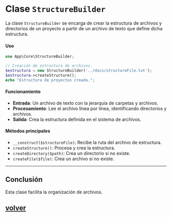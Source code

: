 # Clase `StructureBuilder`

La clase `StructureBuilder` se encarga de crear la estructura de archivos y directorios de un proyecto a partir de un archivo de texto que define dicha estructura.

#### **Uso**

```php
use App\Core\StructureBuilder;

// Creación de estructura de archivos.
$estructura = new StructureBuilder('../docs/structureFile.txt');
$estructura->createStructure();
echo "Estructura de proyectos creada.";
```

#### **Funcionamiento**
- **Entrada**: Un archivo de texto con la jerarquía de carpetas y archivos.
- **Procesamiento**: Lee el archivo línea por línea, identificando directorios y archivos.
- **Salida**: Crea la estructura definida en el sistema de archivos.

#### **Métodos principales**
- `__construct($structureFile)`: Recibe la ruta del archivo de estructura.
- `createStructure()`: Procesa y crea la estructura.
- `createDirectory($path)`: Crea un directorio si no existe.
- `createFile($file)`: Crea un archivo si no existe.

---

## Conclusión
Esta clase facilita la organización de archivos.

## [volver](InformeDesarrollo.md)